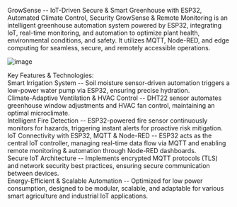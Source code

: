 GrowSense -- IoT-Driven Secure & Smart Greenhouse with ESP32, Automated Climate
Control, Security GrowSense & Remote Monitoring is an intelligent greenhouse automation
system powered by ESP32, integrating IoT, real-time monitoring, and
automation to optimize plant health, environmental conditions, and
safety. It utilizes MQTT, Node-RED, and edge computing for seamless,
secure, and remotely accessible operations.

![image](https://github.com/user-attachments/assets/da1b0ee3-07e1-47c5-9afe-20e58fdf4bd3)


Key Features & Technologies:  
  Smart Irrigation System -- Soil moisture sensor-driven automation triggers a low-power water pump via ESP32,
ensuring precise hydration.   
Climate-Adaptive Ventilation & HVAC Control -- DHT22 sensor automates greenhouse window adjustments and HVAC
fan control, maintaining an optimal microclimate.   
Intelligent Fire Detection -- ESP32-powered fire sensor continuously monitors for
hazards, triggering instant alerts for proactive risk mitigation.   
IoT Connectivity with ESP32, MQTT & Node-RED -- ESP32 acts as the central IoT controller, managing real-time data flow via MQTT and enabling
remote monitoring & automation through Node-RED dashboards.   
Secure IoT Architecture -- Implements encrypted MQTT protocols (TLS) and network security best practices, ensuring secure communication between devices.  
Energy-Efficient & Scalable Automation -- Optimized for low power consumption, designed to be modular, scalable, and adaptable for various
smart agriculture and industrial IoT applications.
